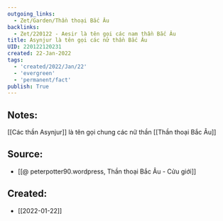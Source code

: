 ```yaml
---
outgoing_links:
  - Zet/Garden/Thần thoại Bắc Âu
backlinks:
  - Zet/220122 - Aesir là tên gọi các nam thần Bắc Âu
title: Asynjur là tên gọi các nữ thần Bắc Âu
UID: 220122120231
created: 22-Jan-2022
tags:
  - 'created/2022/Jan/22'
  - 'evergreen'
  - 'permanent/fact'
publish: True
---
```

## Notes:
[[Các thần Asynjur]] là tên gọi chung các nữ thần [[Thần thoại Bắc Âu]]

## Source:
- [[@ peterpotter90.wordpress, Thần thoại Bắc Âu - Cửu giới]]


## Created:
- [[2022-01-22]]
